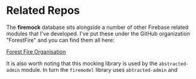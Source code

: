 # Related Repos

The **firemock** database sits alongside a number of other Firebase related modules that I've developed. I've put these under the GitHub organization "ForestFire" and you can find them all here:

[Forest Fire Organisation](https://github.com/forest-fire)

It is also worth noting that this mocking library is used by the `abstracted-admin` module. In turn the `firemodel` library uses `abtracted-admin` and 